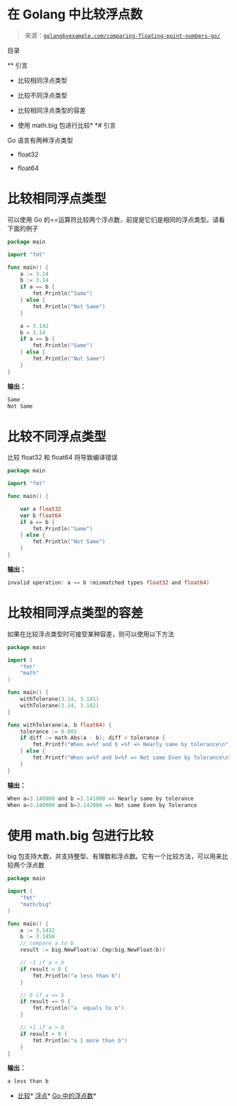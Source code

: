 <!--yml

类别：未分类

日期：2024-10-13 06:05:52

-->

# 在 Golang 中比较浮点数

> 来源：[`golangbyexample.com/comparing-floating-point-numbers-go/`](https://golangbyexample.com/comparing-floating-point-numbers-go/)

目录

**   引言

+   比较相同浮点类型

+   比较不同浮点类型

+   比较相同浮点类型的容差

+   使用 math.big 包进行比较*  *# 引言

Go 语言有两种浮点类型

+   float32

+   float64

# **比较相同浮点类型**

可以使用 Go 的==运算符比较两个浮点数，前提是它们是相同的浮点类型。请看下面的例子

```go
package main

import "fmt"

func main() {
    a := 3.14
    b := 3.14
    if a == b {
        fmt.Println("Same")
    } else {
        fmt.Println("Not Same")
    }

    a = 3.142
    b = 3.14
    if a == b {
        fmt.Println("Same")
    } else {
        fmt.Println("Not Same")
    }
}
```

**输出：**

```go
Same
Not Same
```

# **比较不同浮点类型**

比较 float32 和 float64 将导致编译错误

```go
package main

import "fmt"

func main() {

    var a float32
    var b float64
    if a == b {
        fmt.Println("Same")
    } else {
        fmt.Println("Not Same")
    }
}
```

**输出：**

```go
invalid operation: a == b (mismatched types float32 and float64)
```

# **比较相同浮点类型的容差**

如果在比较浮点类型时可接受某种容差，则可以使用以下方法

```go
package main

import (
    "fmt"
    "math"
)

func main() {
    withTolerane(3.14, 3.141)
    withTolerane(3.14, 3.142)
}

func withTolerane(a, b float64) {
    tolerance := 0.001
    if diff := math.Abs(a - b); diff < tolerance {
        fmt.Printf("When a=%f and b =%f => Nearly same by tolerance\n", a, b)
    } else {
        fmt.Printf("When a=%f and b=%f => Not same Even by Tolerance\n", a, b)
    }
}
```

**输出：**

```go
When a=3.140000 and b =3.141000 => Nearly same by tolerance
When a=3.140000 and b=3.142000 => Not same Even by Tolerance
```

# **使用 math.big 包进行比较**

big 包支持大数，并支持整型、有理数和浮点数。它有一个比较方法，可以用来比较两个浮点数

```go
package main

import (
    "fmt"
    "math/big"
)

func main() {
    a := 3.1432
    b := 3.1456
    // compare a to b
    result := big.NewFloat(a).Cmp(big.NewFloat(b))

    // -1 if a < b
    if result < 0 {
        fmt.Println("a less than b")
    }

    // 0 if a == b
    if result == 0 {
        fmt.Println("a  equals to b")
    }

    // +1 if a > b
    if result > 0 {
        fmt.Println("a 1 more than b")
    }
}
```

**输出：**

```go
a less than b
```

+   [比较](https://golangbyexample.com/tag/compare/)*   [浮点](https://golangbyexample.com/tag/float/)*   [Go 中的浮点数](https://golangbyexample.com/tag/floating-point-numbers-in-go/)*
